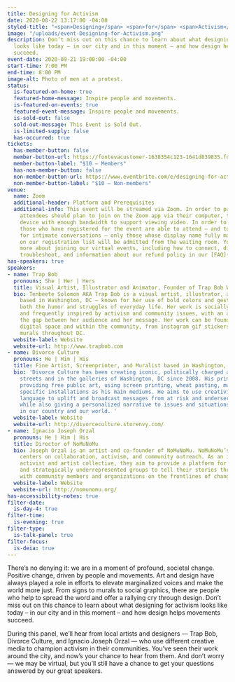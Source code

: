 ```yaml
---
title: Designing for Activism
date: 2020-08-22 13:17:00 -04:00
styled-title: "<span>Designing</span> <span>for</span> <span>Activism</span>"
image: "/uploads/event-Designing-for-Activism.png"
description: Don’t miss out on this chance to learn about what designing for activism
  looks like today – in our city and in this moment – and how design helps movements
  succeed.
event-date: 2020-09-21 19:00:00 -04:00
start-time: 7:00 PM
end-time: 8:00 PM
image-alt: Photo of men at a protest.
status:
  is-featured-on-home: true
  featured-home-message: Inspire people and movements.
  is-featured-on-events: true
  featured-event-message: Inspire people and movements.
  is-sold-out: false
  sold-out-message: This Event is Sold Out.
  is-limited-supply: false
  has-occurred: true
tickets:
  has-member-button: false
  member-button-url: https://fontevacustomer-1638354c123-1641d839835.force.com/services/oauth2/authorize?client_id=3MVG9nthuDc9owbcOq7_07W.HriOQQPWTbMkrpOla.ajDQlTHf4_uby_mhwylcX.mJBU2O2SppTiZMS0J_HJd&response_type=code&redirect_uri=https://ikit.aiga.org/ikit_national_util/ikit-national-util-sso-redirect/&state=https%3A%2F%2Fdc.aiga.org%2Fevent%2Fdesigning-for-activism%2F%3Fredirect_source%3Deventbrite_register
  member-button-label: "$10 — Members"
  has-non-member-button: false
  non-member-button-url: https://www.eventbrite.com/e/designing-for-activism-tickets-117849742753
  non-member-button-label: "$10 — Non-members"
venue:
  name: Zoom
  additional-header: Platform and Prerequisites
  additional-info: This event will be streamed via Zoom. In order to participate fully,
    attendees should plan to join on the Zoom app via their computer, tablet, or mobile
    device with enough bandwidth to support viewing video. In order to ensure only
    those who have registered for the event are able to attend — and to create space
    for intimate conversations — only those whose display name fully matches the name
    on our registration list will be admitted from the waiting room. You can find
    more about joining our virtual events, including how to connect, directions to
    troubleshoot, and information about our refund policy in our [FAQ](/faqs/).
has-speakers: true
speakers:
- name: Trap Bob
  pronouns: She | Her | Hers
  title: Visual Artist, Illustrator and Animator, Founder of Trap Bob World, LLC
  bio: Tenbeete Solomon AKA Trap Bob is a visual artist, illustrator, and animator
    based in Washington, DC — known for her use of bold colors and gestures to convey
    both the humor and struggles of everyday life. Her work is socially conscious
    and frequently inspired by activism and community issues, with an aim to bridge
    the gap between her audience and her message. Her work can be found in both the
    digital space and within the community, from instagram gif stickers to permanent
    murals throughout DC.
  website-label: Website
  website-url: http://www.trapbob.com
- name: Divorce Culture
  pronouns: He | Him | His
  title: Fine Artist, Screenprinter, and Muralist based in Washington, DC
  bio: 'Divorce Culture has been creating iconic, politically charged artwork on the
    streets and in the galleries of Washington, DC since 2008. His primary focus is
    providing free public art, using screen printing, wheat pasting, murals, and site
    specific installations as his main mediums. He aims to use creativity and visual
    language to uplift and broadcast messages from at risk and underserved communities
    while also giving a personalized narrative to issues and situations taking place
    in our country and our world. '
  website-label: Website
  website-url: http://divorceculture.storenvy.com/
- name: Ignacio Joseph Orzal
  pronouns: He | Him | His
  title: Director of NoMuNoMu
  bio: Joseph Orzal is an artist and co-founder of NoMuNoMu. NoMuNoMu’s artistic practice
    centers on collaboration, activism, and community outreach. As an intersectional
    activist and artist collective, they aim to provide a platform for historically
    and strategically underrepresented groups to tell their stories through collaboration
    with community members and organizations on the frontlines of change.
  website-label: Website
  website-url: http://nomunomu.org/
has-accessibility-notes: true
filter-date:
  is-day-4: true
filter-time:
  is-evening: true
filter-type:
  is-talk-panel: true
filter-focus:
  is-deia: true
---
```


There’s no denying it: we are in a moment of profound, societal change. Positive change, driven by people and movements. Art and design have always played a role in efforts to elevate marginalized voices and make the world more just. From signs to murals to social graphics, there are people who help to spread the word and offer a rallying cry through design. Don’t miss out on this chance to learn about what designing for activism looks like today – in our city and in this moment – and how design helps movements succeed. 

During this panel, we’ll hear from local artists and designers — Trap Bob, Divorce Culture, and Ignacio Joseph Orzal — who use different creative media to champion activism in their communities. You’ve seen their work around the city, and now’s your chance to hear from them. And don’t worry — we may be virtual, but you’ll still have a chance to get your questions answered by our great speakers.
